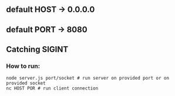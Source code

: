 ## default HOST -> 0.0.0.0
## default PORT -> 8080
## Catching SIGINT

### How to run:
```
node server.js port/socket # run server on provided port or on provided socket
nc HOST POR # run client connection
```